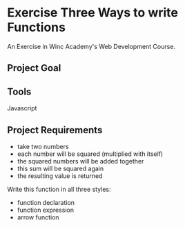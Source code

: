 # Exercise Three Ways to write Functions
An Exercise in Winc Academy's Web Development Course.

## Project Goal

## Tools
Javascript

## Project Requirements
* take two numbers
* each number will be squared (multiplied with itself)
* the squared numbers will be added together
* this sum will be squared again
* the resulting value is returned

Write this function in all three styles:
* function declaration
* function expression
* arrow function
